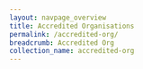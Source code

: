 ```yaml
---
layout: navpage_overview
title: Accredited Organisations
permalink: /accredited-org/
breadcrumb: Accredited Org
collection_name: accredited-org
---
```

